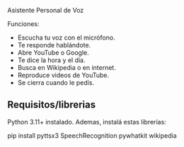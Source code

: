 Asistente Personal de Voz

Funciones:
- Escucha tu voz con el micrófono.
- Te responde hablándote.
- Abre YouTube o Google.
- Te dice la hora y el día.
- Busca en Wikipedia o en internet.
- Reproduce videos de YouTube.
- Se cierra cuando le pedís.

## Requisitos/librerias
Python 3.11+ instalado. Ademas, instalá estas librerías:

pip install pyttsx3 SpeechRecognition pywhatkit wikipedia
